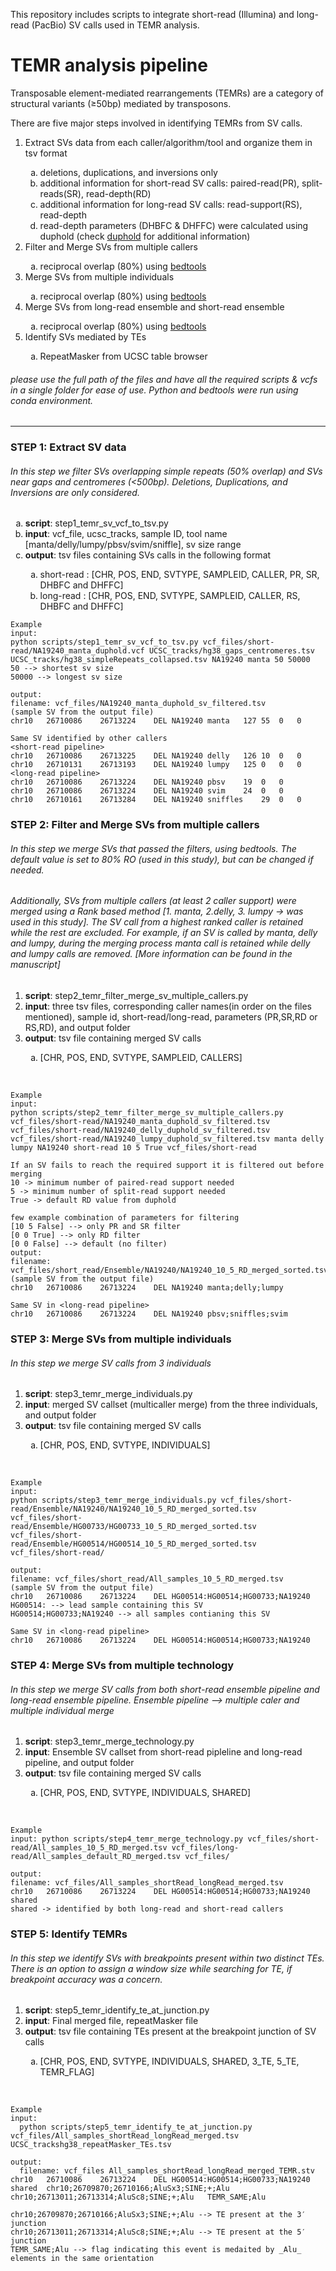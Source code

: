This repository includes scripts to integrate short-read (Illumina) and long-read (PacBio) SV calls used in TEMR analysis.

# TEMR analysis pipeline

Transposable element-mediated rearrangements (TEMRs) are a category of structural variants (&ge;50bp) mediated by transposons.

There are five major steps involved in identifying TEMRs from SV calls.

<ol>
  <li>Extract SVs data from each caller/algorithm/tool and organize them in tsv format</li>
   <ol style="list-style-type: lower-alpha">
    <li>deletions, duplications, and inversions only</li>
    <li>additional information for short-read SV calls:  paired-read(PR), split-reads(SR), read-depth(RD)</li>
    <li>additional information for long-read SV calls: read-support(RS), read-depth</li>    
    <li>read-depth parameters (DHBFC & DHFFC) were calculated using duphold  (check <a href="https://github.com/brentp/duphold">duphold</a> for additional information)</li>
  </ol>
  
  <li>Filter and Merge SVs from multiple callers </li>
  <ol style="list-style-type: lower-alpha">
    <li>reciprocal overlap (80%) using <a href="https://bedtools.readthedocs.io/en/latest/">bedtools</a> </li>   
  </ol> 
  
  <li>Merge SVs from multiple individuals</li>
  <ol style="list-style-type: lower-alpha">
    <li>reciprocal overlap (80%) using <a href="https://bedtools.readthedocs.io/en/latest/">bedtools</a> </li>  </ol>    
    
  <li>Merge SVs from long-read ensemble and short-read ensemble</li>
  <ol style="list-style-type: lower-alpha">
    <li>reciprocal overlap (80%) using <a href="https://bedtools.readthedocs.io/en/latest/">bedtools</a> </li>  </ol> 
    
  <li>Identify SVs mediated by TEs</li>
  <ol style="list-style-type: lower-alpha">
    <li>RepeatMasker from UCSC table browser</li>
  </ol>
</ol>

###### please use the full path of the files and have all the required scripts & vcfs in a single folder for ease of use. Python and bedtools were run using conda environment. 

---

### STEP 1: Extract SV data 

###### In this step we filter SVs overlapping simple repeats (50% overlap) and SVs near gaps and centromeres (<500bp). Deletions, Duplications, and Inversions are only considered.

<ol type="a">
  <li><b>script</b>: step1_temr_sv_vcf_to_tsv.py</li>
  <li><b>input</b>: vcf_file, ucsc_tracks, sample ID, tool name [manta/delly/lumpy/pbsv/svim/sniffle], sv size range</li>
  <li><b>output</b>: tsv files containing SVs calls in the following format</li>
    <ul style="list-style-type: lower-alpha">
      <li>short-read : [CHR, POS, END, SVTYPE, SAMPLEID, CALLER, PR, SR, DHBFC and DHFFC]</li>
      <li>long-read  : [CHR, POS, END, SVTYPE, SAMPLEID, CALLER, RS, DHBFC and DHFFC]</li>
    </ul>
</ol>

```
Example 
input:
python scripts/step1_temr_sv_vcf_to_tsv.py vcf_files/short-read/NA19240_manta_duphold.vcf UCSC_tracks/hg38_gaps_centromeres.tsv UCSC_tracks/hg38_simpleRepeats_collapsed.tsv NA19240 manta 50 50000
50 --> shortest sv size
50000 --> longest sv size

output: 
filename: vcf_files/NA19240_manta_duphold_sv_filtered.tsv
(sample SV from the output file)
chr10	26710086	26713224	DEL	NA19240	manta	127	55	0	0

Same SV identified by other callers
<short-read pipeline>
chr10	26710086	26713225	DEL	NA19240	delly	126	10	0	0
chr10	26710131	26713193	DEL	NA19240	lumpy	125	0	0	0
<long-read pipeline>
chr10	26710086	26713224	DEL	NA19240	pbsv	19	0	0
chr10	26710086	26713224	DEL	NA19240	svim	24	0	0
chr10	26710161	26713284	DEL	NA19240	sniffles	29	0	0
```
  
### STEP 2: Filter and Merge SVs from multiple callers

###### In this step we merge SVs that passed the filters, using bedtools. The default value is set to 80% RO (used in this study), but can be changed if needed. 

###### Additionally, SVs from multiple callers (at least 2 caller support) were merged using a Rank based method [1. manta, 2.delly, 3. lumpy  -> was used in this study]. The SV call from a highest ranked caller is retained while the rest are excluded. For example, if an SV is called by manta, delly and lumpy, during the merging process manta call is retained while delly and lumpy calls are removed. [More information can be found in the manuscript]

<ol>
  <li><b>script</b>: step2_temr_filter_merge_sv_multiple_callers.py</li>
  <li><b>input</b>: three tsv files, corresponding caller names(in order on the files mentioned), sample id, short-read/long-read, parameters (PR,SR,RD or RS,RD), and output folder</li>
  <li><b>output</b>: tsv file containing merged SV calls </li>
      <ul style="list-style-type: lower-alpha">
      <li>[CHR, POS, END, SVTYPE, SAMPLEID, CALLERS]</li>
    </ul>
</ol><br>
  
```
Example 
input:
python scripts/step2_temr_filter_merge_sv_multiple_callers.py vcf_files/short-read/NA19240_manta_duphold_sv_filtered.tsv vcf_files/short-read/NA19240_delly_duphold_sv_filtered.tsv vcf_files/short-read/NA19240_lumpy_duphold_sv_filtered.tsv manta delly lumpy NA19240 short-read 10 5 True vcf_files/short-read

If an SV fails to reach the required support it is filtered out before merging
10 -> minimum number of paired-read support needed
5 -> minimum number of split-read support needed
True -> default RD value from duphold

few example combination of parameters for filtering
[10 5 False] --> only PR and SR filter
[0 0 True] --> only RD filter
[0 0 False] --> default (no filter)
output: 
filename: vcf_files/short_read/Ensemble/NA19240/NA19240_10_5_RD_merged_sorted.tsv
(sample SV from the output file)
chr10	26710086	26713224	DEL	NA19240	manta;delly;lumpy

Same SV in <long-read pipeline>
chr10	26710086	26713224	DEL	NA19240	pbsv;sniffles;svim
```

### STEP 3: Merge SVs from multiple individuals
###### In this step we merge SV calls from 3 individuals
<ol>
  <li><b>script</b>: step3_temr_merge_individuals.py</li>
  <li><b>input</b>: merged SV callset (multicaller merge) from the three individuals, and output folder </li>
  <li><b>output</b>: tsv file containing merged SV calls </li>
      <ul style="list-style-type: lower-alpha">
      <li>[CHR, POS, END, SVTYPE, INDIVIDUALS]</li>
</ol><br>

```
Example
input: 
python scripts/step3_temr_merge_individuals.py vcf_files/short-read/Ensemble/NA19240/NA19240_10_5_RD_merged_sorted.tsv vcf_files/short-read/Ensemble/HG00733/HG00733_10_5_RD_merged_sorted.tsv vcf_files/short-read/Ensemble/HG00514/HG00514_10_5_RD_merged_sorted.tsv vcf_files/short-read/

output:
filename: vcf_files/short_read/All_samples_10_5_RD_merged.tsv
(sample SV from the output file)
chr10	26710086	26713224	DEL	HG00514:HG00514;HG00733;NA19240
HG00514: --> lead sample containing this SV
HG00514;HG00733;NA19240 --> all samples contianing this SV

Same SV in <long-read pipeline>
chr10	26710086	26713224	DEL	HG00514:HG00514;HG00733;NA19240
```
  
### STEP 4: Merge SVs from multiple technology 
###### In this step we merge SV calls from both short-read ensemble pipeline and long-read ensemble pipeline. Ensemble pipeline --> multiple caler and multiple individual merge 

<ol>
  <li><b>script</b>: step3_temr_merge_technology.py</li>
 <li><b>input</b>: Ensemble SV callset from short-read pipleline and long-read pipeline, and output folder </li>
  <li><b>output</b>: tsv file containing merged SV calls </li>
      <ul style="list-style-type: lower-alpha">
      <li>[CHR, POS, END, SVTYPE, INDIVIDUALS, SHARED]</li>
</ol><br>

```
Example
input: python scripts/step4_temr_merge_technology.py vcf_files/short-read/All_samples_10_5_RD_merged.tsv vcf_files/long-read/All_samples_default_RD_merged.tsv vcf_files/
  
output:
filename: vcf_files/All_samples_shortRead_longRead_merged.tsv
chr10	26710086	26713224	DEL	HG00514:HG00514;HG00733;NA19240 shared
shared -> identified by both long-read and short-read callers
```

### STEP 5: Identify TEMRs
###### In this step we identify SVs with breakpoints present within two distinct TEs. There is an option to assign a window size while searching for TE, if breakpoint accuracy was a concern.

<ol>
  <li><b>script</b>: step5_temr_identify_te_at_junction.py</li>
  <li><b>input</b>: Final merged file, repeatMasker file</li>
  <li><b>output</b>: tsv file containing TEs present at the breakpoint junction of SV calls </li>
      <ul style="list-style-type: lower-alpha">
      <li>[CHR, POS, END, SVTYPE, INDIVIDUALS, SHARED, 3_TE, 5_TE, TEMR_FLAG]</li>
</ol><br>

```
Example
input:
  python scripts/step5_temr_identify_te_at_junction.py vcf_files/All_samples_shortRead_longRead_merged.tsv UCSC_trackshg38_repeatMasker_TEs.tsv
  
output:
  filename: vcf_files All_samples_shortRead_longRead_merged_TEMR.stv
chr10	26710086	26713224	DEL	HG00514:HG00514;HG00733;NA19240	shared	chr10;26709870;26710166;AluSx3;SINE;+;Alu	chr10;26713011;26713314;AluSc8;SINE;+;Alu	TEMR_SAME;Alu
  
chr10;26709870;26710166;AluSx3;SINE;+;Alu --> TE present at the 3′ junction
chr10;26713011;26713314;AluSc8;SINE;+;Alu --> TE present at the 5′ junction
TEMR_SAME;Alu --> flag indicating this event is medaited by _Alu_ elements in the same orientation
```
